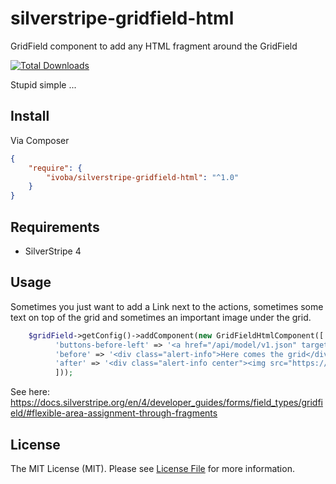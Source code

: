 silverstripe-gridfield-html
===============================

GridField component to add any HTML fragment around the GridField

[![Total Downloads](https://poser.pugx.org/ivoba/silverstripe-gridfield-html/downloads.png)](https://packagist.org/packages/ivoba/silverstripe-gridfield-html)

Stupid simple ...

## Install

Via Composer

``` json
{
    "require": {
        "ivoba/silverstripe-gridfield-html": "^1.0"
    }
}
```

## Requirements
- SilverStripe 4

## Usage
Sometimes you just want to add a Link next to the actions, sometimes some text on top of the grid and sometimes an important image under the grid.

``` php
    $gridField->getConfig()->addComponent(new GridFieldHtmlComponent([
          'buttons-before-left' => '<a href="/api/model/v1.json" target="_blank" class="font-icon-rocket btn btn-secondary">API</a>',
          'before' => '<div class="alert-info">Here comes the grid</div>',
          'after' => '<div class="alert-info center"><img src="https://www.seashepherd.org.au/images/news/2016/news-160204-2-3-Clean-Up-Banner-650w-2.jpg"/></div>'
          ]));
```

See here:
https://docs.silverstripe.org/en/4/developer_guides/forms/field_types/gridfield/#flexible-area-assignment-through-fragments

## License

The MIT License (MIT). Please see [License File](https://github.com/ivoba/silverstripe-gridfield-html/blob/master/LICENSE) for more information.
